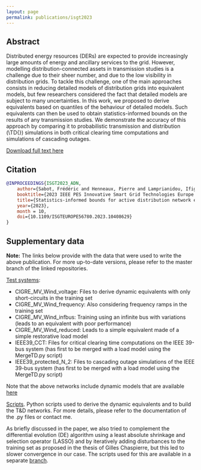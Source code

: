 ```yaml
---
layout: page
permalink: publications/isgt2023
---
```


## Abstract

Distributed energy resources (DERs) are expected to provide increasingly large amounts of energy and ancillary services to the grid. However, modelling distribution-connected assets in transmission studies is a challenge due to their sheer number, and due to the low visibility in distribution grids. To tackle this challenge, one of the main approaches consists in reducing detailed models of distribution grids into equivalent models, but few researchers considered the fact that detailed models are subject to many uncertainties. In this work, we proposed to derive equivalents based on quantiles of the behaviour of detailed models. Such equivalents can then be used to obtain statistics-informed bounds on the results of any transmission studies. We demonstrate the accuracy of this approach by comparing it to probabilistic transmission and distribution (\TD{}) simulations in both critical clearing time computations and simulations of cascading outages.

[Download full text here](https://difusion.ulb.ac.be/vufind/Record/ULB-DIPOT:oai:dipot.ulb.ac.be:2013/368958/Holdings)

## Citation

```bibtex
@INPROCEEDINGS{ISGT2023_ADN,
    author={Sabot, Frédéric and Henneaux, Pierre and Lamprianidou, Ifigeneia S. and Papadopoulos, Panagiotis N.},
    booktitle={2023 IEEE PES Innovative Smart Grid Technologies Europe (ISGT EUROPE)},
    title={Statistics-informed bounds for active distribution network equivalents subject to large disturbances},
    year={2023},
    month = 10,
    doi={10.1109/ISGTEUROPE56780.2023.10408629}
}
```

## Supplementary data

**Note:** The links below provide with the data that were used to write the above publication. For more up-to-date versions, please refer to the master branch of the linked repositories.

[Test systems](https://github.com/FredericSabot/dynawo-algorithms/tree/2_DynamicEquivalents/examples):
* CIGRE_MV_Wind_voltage: Files to derive dynamic equivalents with only short-circuits in the training set
* CIGRE_MV_Wind_frequency: Also considering frequency ramps in the training set
* CIGRE_MV_Wind_infbus: Training using an infinite bus with variations (leads to an equivalent with poor performance)
* CIGRE_MV_Wind_reduced: Leads to a simple equivalent made of a simple restorative load model
* IEEE39_CCT: Files for critical clearing time computations on the IEEE 39-bus system (has first to be merged with a load model using the MergeTD.py script)
* IEEE39_protected_N_2: Files to cascading outage simulations of the IEEE 39-bus system (has first to be merged with a load model using the MergeTD.py script)

Note that the above networks include dynamic models that are available [here](https://github.com/FredericSabot/dynawo/tree/22_ISGT2023)

[Scripts](https://github.com/FredericSabot/dynawo-algorithms/tree/2_DynamicEquivalents/Scripts/DynamicEquivalents). Python scripts used to derive the dynamic equivalents and to build the T&D networks. For more details, please refer to the documentation of the .py files or contact me.

As briefly discussed in the paper, we also tried to complement the differential evolution (DE) algorithm using a least absolute shrinkage and selection operator (LASSO) and by iteratively adding disturbances to the training set as proposed in the thesis of Gilles Chaspierre, but this led to slower convergence in our case. The scripts used for this are available in a separate [branch](https://github.com/FredericSabot/dynawo-algorithms/tree/7_DynamicEquivalents_UnusedScripts/Scripts/DynamicEquivalents).

